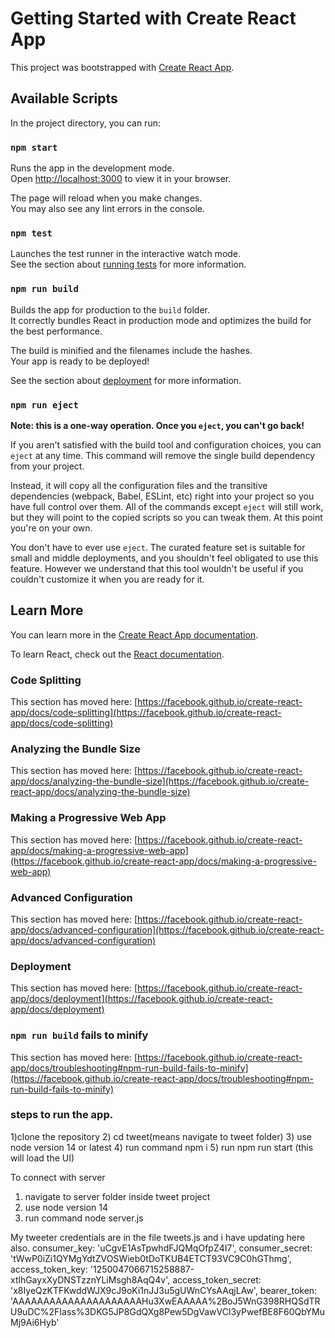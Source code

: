 # Getting Started with Create React App

This project was bootstrapped with [Create React App](https://github.com/facebook/create-react-app).

## Available Scripts

In the project directory, you can run:

### `npm start`

Runs the app in the development mode.\
Open [http://localhost:3000](http://localhost:3000) to view it in your browser.

The page will reload when you make changes.\
You may also see any lint errors in the console.

### `npm test`

Launches the test runner in the interactive watch mode.\
See the section about [running tests](https://facebook.github.io/create-react-app/docs/running-tests) for more information.

### `npm run build`

Builds the app for production to the `build` folder.\
It correctly bundles React in production mode and optimizes the build for the best performance.

The build is minified and the filenames include the hashes.\
Your app is ready to be deployed!

See the section about [deployment](https://facebook.github.io/create-react-app/docs/deployment) for more information.

### `npm run eject`

**Note: this is a one-way operation. Once you `eject`, you can't go back!**

If you aren't satisfied with the build tool and configuration choices, you can `eject` at any time. This command will remove the single build dependency from your project.

Instead, it will copy all the configuration files and the transitive dependencies (webpack, Babel, ESLint, etc) right into your project so you have full control over them. All of the commands except `eject` will still work, but they will point to the copied scripts so you can tweak them. At this point you're on your own.

You don't have to ever use `eject`. The curated feature set is suitable for small and middle deployments, and you shouldn't feel obligated to use this feature. However we understand that this tool wouldn't be useful if you couldn't customize it when you are ready for it.

## Learn More

You can learn more in the [Create React App documentation](https://facebook.github.io/create-react-app/docs/getting-started).

To learn React, check out the [React documentation](https://reactjs.org/).

### Code Splitting

This section has moved here: [https://facebook.github.io/create-react-app/docs/code-splitting](https://facebook.github.io/create-react-app/docs/code-splitting)

### Analyzing the Bundle Size

This section has moved here: [https://facebook.github.io/create-react-app/docs/analyzing-the-bundle-size](https://facebook.github.io/create-react-app/docs/analyzing-the-bundle-size)

### Making a Progressive Web App

This section has moved here: [https://facebook.github.io/create-react-app/docs/making-a-progressive-web-app](https://facebook.github.io/create-react-app/docs/making-a-progressive-web-app)

### Advanced Configuration

This section has moved here: [https://facebook.github.io/create-react-app/docs/advanced-configuration](https://facebook.github.io/create-react-app/docs/advanced-configuration)

### Deployment

This section has moved here: [https://facebook.github.io/create-react-app/docs/deployment](https://facebook.github.io/create-react-app/docs/deployment)

### `npm run build` fails to minify

This section has moved here: [https://facebook.github.io/create-react-app/docs/troubleshooting#npm-run-build-fails-to-minify](https://facebook.github.io/create-react-app/docs/troubleshooting#npm-run-build-fails-to-minify)



### steps to run the app.
1)clone the repository
2) cd tweet(means navigate to tweet folder)
3) use node version 14 or latest
4) run command npm i
5) run npm run start (this will load the UI)

To connect with server
1) navigate to server folder inside tweet project
2) use node version 14
3) run command node server.js

My tweeter credentials are in the file tweets.js and i have updating here also.
        consumer_key: 'uCgvE1AsTpwhdFJQMqOfpZ4I7',
        consumer_secret: 'tWwP0iZi1QYMgYdtZVOSWieb0tDoTKUB4ETCT93VC9C0hGThmg',
        access_token_key: '1250047066715258887-xtlhGayxXyDNSTzznYLiMsgh8AqQ4v',
        access_token_secret: 'x8IyeQzKTFKwddWJX9cJ9oKi1nJJ3u5gUWnCYsAAqjLAw',
        bearer_token: 'AAAAAAAAAAAAAAAAAAAAAHu3XwEAAAAA%2BoJ5WnG398RHQSdTRU9uDC%2FIass%3DKG5JP8GdQXg8Pew5DgVawVCl3yPwefBE8F60QbYMuMj9Ai6Hyb'


